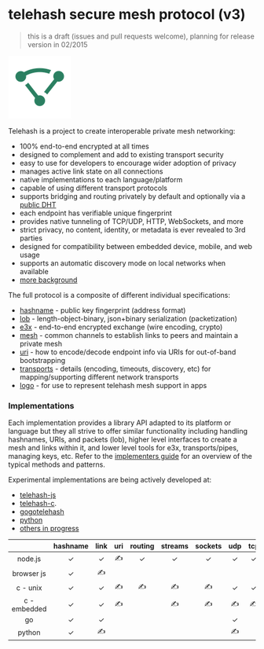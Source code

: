 telehash secure mesh protocol (v3)
==================================

> this is a draft (issues and pull requests welcome), planning for release version in 02/2015

![logo](../logo/mesh-logo-128.png)

Telehash is a project to create interoperable private mesh networking:

* 100% end-to-end encrypted at all times
* designed to complement and add to existing transport security
* easy to use for developers to encourage wider adoption of privacy
* manages active link state on all connections
* native implementations to each language/platform
* capable of using different transport protocols
* supports bridging and routing privately by default and optionally via a [public DHT](https://github.com/telehash/dotPublic)
* each endpoint has verifiable unique fingerprint
* provides native tunneling of TCP/UDP, HTTP, WebSockets, and more
* strict privacy, no content, identity, or metadata is ever revealed to 3rd parties
* designed for compatibility between embedded device, mobile, and web usage
* supports an automatic discovery mode on local networks when available
* [more background](background.md)

The full protocol is a composite of different individual specifications:

* [hashname](hashname/) - public key fingerprint (address format)
* [lob](lob/) - length-object-binary, json+binary serialization (packetization)
* [e3x](e3x/) - end-to-end encrypted exchange (wire encoding, crypto)
* [mesh](mesh.md) - common channels to establish links to peers and maintain a private mesh
* [uri](uri.md) - how to encode/decode endpoint info via URIs for out-of-band bootstrapping
* [transports](transports/) - details (encoding, timeouts, discovery, etc) for mapping/supporting different network transports
* [logo](../logo/) - for use to represent telehash mesh support in apps 

### Implementations

Each implementation provides a library API adapted to its platform or language but they all strive to offer similar functionality including handling hashnames, URIs, and packets (lob), higher level interfaces to create a mesh and links within it, and lower level tools for e3x, transports/pipes, managing keys, etc.  Refer to the [implementers guide](guides/implementers.md) for an overview of the typical methods and patterns.

Experimental implementations are being actively developed at:

* [telehash-js](https://github.com/telehash/telehash-js)
* [telehash-c](https://github.com/telehash/telehash-c).
* [gogotelehash](https://github.com/telehash/gogotelehash)
* [python](https://github.com/telehash/e3x-python)
* [others in progress](https://github.com/telehash)


|              | hashname | link | uri | routing | streams | sockets | udp | tcp | http | tls | webrtc | bluetooth |
|:------------:|:--------:|:----:|:---:|:-------:|:-------:|:-------:|:---:|:---:|:----:|:---:|:------:|:---------:|
|    node.js   |     ✓    |   ✓  |  ✍ |    ✓    |    ✓    |    ✓    |  ✓  |  ✓  |   ✓  |  ✍ |   ✍   |           |
|  browser js  |     ✓    |  ✍  |     |         |         |         |     |     |  ✍  |     |   ✍   |           |
|   c - unix   |     ✓    |   ✓  |  ✍ |    ✍   |    ✍   |    ✍   |  ✓  |  ✓  |      |     |        |           |
| c - embedded |     ✓    |   ✓  |  ✍ |         |    ✍   |    ✍   |  ✍ |  ✍ |      |     |        |           |
|      go      |     ✓    |   ✓  |     |         |         |         |  ✓  |     |      |     |        |           |
|    python    |     ✓    |   ✍  |    |         |        |        |  ✍ |    |      |     |        |           |
